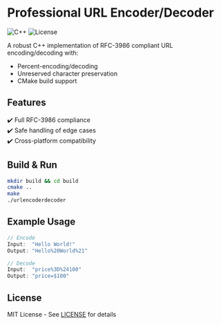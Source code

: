 # Professional URL Encoder/Decoder

![C++](https://img.shields.io/badge/C++-17-blue?logo=cplusplus)
![License](https://img.shields.io/badge/License-MIT-green)

A robust C++ implementation of RFC-3986 compliant URL encoding/decoding with:
- Percent-encoding/decoding
- Unreserved character preservation
- CMake build support

## Features
✔️ Full RFC-3986 compliance  
✔️ Safe handling of edge cases  
✔️ Cross-platform compatibility  

## Build & Run
```bash
mkdir build && cd build
cmake ..
make
./urlencoderdecoder
```

## Example Usage
```cpp
// Encode
Input:  "Hello World!"
Output: "Hello%20World%21"

// Decode
Input:  "price%3D%24100"
Output: "price=$100"
```

## License
MIT License - See [LICENSE](LICENSE) for details
